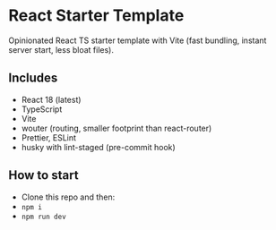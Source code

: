 # React Starter Template

Opinionated React TS starter template with Vite (fast bundling, instant server start, less bloat files).

## Includes

- React 18 (latest)
- TypeScript
- Vite
- wouter (routing, smaller footprint than react-router)
- Prettier, ESLint
- husky with lint-staged (pre-commit hook)

## How to start

- Clone this repo and then:
- `npm i`
- `npm run dev`

